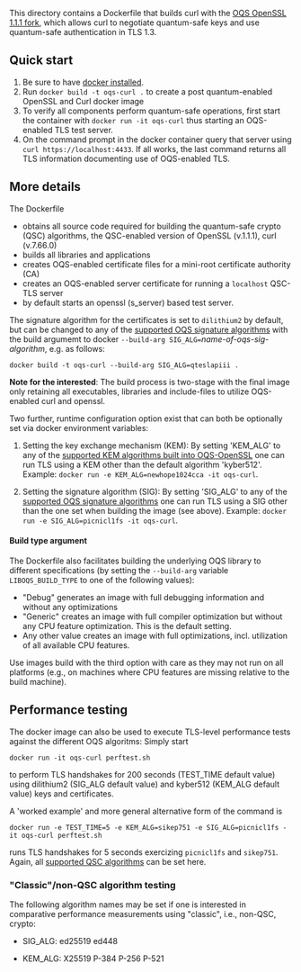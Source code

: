 This directory contains a Dockerfile that builds curl with the [OQS OpenSSL 1.1.1 fork](https://github.com/open-quantum-safe/openssl), which allows curl to negotiate quantum-safe keys and use quantum-safe authentication in TLS 1.3.

## Quick start

1) Be sure to have [docker installed](https://docs.docker.com/install).
2) Run `docker build -t oqs-curl .` to create a post quantum-enabled OpenSSL and Curl docker image
3) To verify all components perform quantum-safe operations, first start the container with `docker run -it oqs-curl` thus starting an OQS-enabled TLS test server.
4) On the command prompt in the docker container query that server using `curl https://localhost:4433`. If all works, the last command returns all TLS information documenting use of OQS-enabled TLS.


## More details

The Dockerfile 
- obtains all source code required for building the quantum-safe crypto (QSC) algorithms, the QSC-enabled version of OpenSSL (v.1.1.1), curl (v.7.66.0) 
- builds all libraries and applications
- creates OQS-enabled certificate files for a mini-root certificate authority (CA) 
- creates an OQS-enabled server certificate for running a `localhost` QSC-TLS server
- by default starts an openssl (s_server) based test server.

The signature algorithm for the certificates is set to `dilithium2` by default, but can be changed to any of the [supported OQS signature algorithms](https://github.com/open-quantum-safe/openssl#authentication) with the build argumemt to docker `--build-arg SIG_ALG=`*name-of-oqs-sig-algorithm*, e.g. as follows:
```
docker build -t oqs-curl --build-arg SIG_ALG=qteslapiii .
```

**Note for the interested**: The build process is two-stage with the final image only retaining all executables, libraries and include-files to utilize OQS-enabled curl and openssl.

Two further, runtime configuration option exist that can both be optionally set via docker environment variables:

1) Setting the key exchange mechanism (KEM): By setting 'KEM_ALG' 
to any of the [supported KEM algorithms built into OQS-OpenSSL](https://github.com/open-quantum-safe/openssl#key-exchange) one can run TLS using a KEM other than the default algorithm 'kyber512'. Example: `docker run -e KEM_ALG=newhope1024cca -it oqs-curl`. 

2) Setting the signature algorithm (SIG): By setting 'SIG_ALG' to any of the [supported OQS signature algorithms](https://github.com/open-quantum-safe/openssl#authentication) one can run TLS using a SIG other than the one set when building the image (see above). Example: `docker run -e SIG_ALG=picnicl1fs -it oqs-curl`.

#### Build type argument

The Dockerfile also facilitates building the underlying OQS library to different specifications (by setting the `--build-arg` variable `LIBOQS_BUILD_TYPE` to one of the following values):
- "Debug" generates an image with full debugging information and without any optimizations
- "Generic" creates an image with full compiler optimization but without any CPU feature optimization. This is the default setting.
- Any other value creates an image with full optimizations, incl. utilization of all available CPU features.

Use images build with the third option with care as they may not run on all platforms (e.g., on machines where CPU features are missing relative to the build machine).

## Performance testing

The docker image can also be used to execute TLS-level performance tests against the different OQS algoritms: Simply start 
```
docker run -it oqs-curl perftest.sh
```
to perform TLS handshakes for 200 seconds (TEST_TIME default value) using dilithium2 (SIG_ALG default value) and kyber512 (KEM_ALG default value) keys and certificates.

A 'worked example' and more general alternative form of the command is
```
docker run -e TEST_TIME=5 -e KEM_ALG=sikep751 -e SIG_ALG=picnicl1fs -it oqs-curl perftest.sh
```
runs TLS handshakes for 5 seconds exercizing `picnicl1fs` and `sikep751`. Again, all [supported QSC algorithms](https://github.com/open-quantum-safe/openssl#supported-algorithms) can be set here.

### "Classic"/non-QSC algorithm testing

The following algorithm names may be set if one is interested in comparative performance measurements using "classic", i.e., non-QSC, crypto:

- SIG_ALG: ed25519 ed448

- KEM_ALG: X25519 P-384 P-256 P-521
